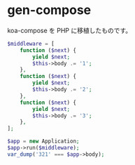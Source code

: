 gen-compose
===========

koa-compose を PHP に移植したものです。

```php
$middleware = [
    function ($next) {
        yield $next;
        $this->body .= '1';
    },
    function ($next) {
        yield $next;
        $this->body .= '2';
    },
    function ($next) {
        yield $next;
        $this->body .= '3';
    },
];

$app = new Application;
$app->run($middleware);
var_dump('321' === $app->body);
```